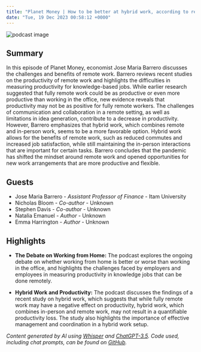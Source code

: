 ```yaml
---
title: "Planet Money | How to be better at hybrid work, according to research"
date: "Tue, 19 Dec 2023 00:58:12 +0000"
---
```


![podcast image](https://media.npr.org/assets/img/2022/10/24/pm_new_tile_2022_sq-b4af5aab11c84cfae38eafa1db74a6da943d4e7f.jpg?s=1400&c=66&f=jpg)

## Summary

In this episode of Planet Money, economist Jose Maria Barrero discusses the challenges and benefits of remote work. Barrero reviews recent studies on the productivity of remote work and highlights the difficulties in measuring productivity for knowledge-based jobs. While earlier research suggested that fully remote work could be as productive or even more productive than working in the office, new evidence reveals that productivity may not be as positive for fully remote workers. The challenges of communication and collaboration in a remote setting, as well as limitations in idea generation, contribute to a decrease in productivity. However, Barrero emphasizes that hybrid work, which combines remote and in-person work, seems to be a more favorable option. Hybrid work allows for the benefits of remote work, such as reduced commutes and increased job satisfaction, while still maintaining the in-person interactions that are important for certain tasks. Barrero concludes that the pandemic has shifted the mindset around remote work and opened opportunities for new work arrangements that are more productive and flexible.

## Guests

- Jose Maria Barrero - _Assistant Professor of Finance_ - Itam University
- Nicholas Bloom - _Co-author_ - Unknown
- Stephen Davis - _Co-author_ - Unknown
- Natalia Emanuel - _Author_ - Unknown
- Emma Harrington - _Author_ - Unknown

## Highlights

- **The Debate on Working from Home:** The podcast explores the ongoing debate on whether working from home is better or worse than working in the office, and highlights the challenges faced by employers and employees in measuring productivity in knowledge jobs that can be done remotely. 

- **Hybrid Work and Productivity:** The podcast discusses the findings of a recent study on hybrid work, which suggests that while fully remote work may have a negative effect on productivity, hybrid work, which combines in-person and remote work, may not result in a quantifiable productivity loss. The study also highlights the importance of effective management and coordination in a hybrid work setup.

_Content generated by AI using [Whisper](https://openai.com/research/whisper) and [ChatGPT-3.5](https://openai.com/blog/chatgpt). Code used, including chat prompts, can be found on [GitHub](https://github.com/dustinbrownman/podcast-parser/blob/main/app/functions.py)._
